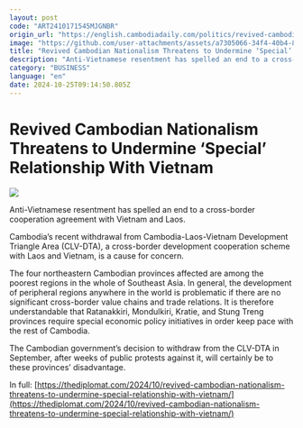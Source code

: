 ```yaml
---
layout: post
code: "ART2410171545MJGNBR"
origin_url: "https://english.cambodiadaily.com/politics/revived-cambodian-nationalism-threatens-to-undermine-special-relationship-with-vietnam-189816/"
image: "https://github.com/user-attachments/assets/a7305066-34f4-40b4-89da-11b54c6c7e4f"
title: "Revived Cambodian Nationalism Threatens to Undermine ‘Special’ Relationship With Vietnam"
description: "Anti-Vietnamese resentment has spelled an end to a cross-border cooperation agreement with Vietnam and Laos."
category: "BUSINESS"
language: "en"
date: 2024-10-25T09:14:50.805Z
---
```


# Revived Cambodian Nationalism Threatens to Undermine ‘Special’ Relationship With Vietnam

 ![](https://github.com/user-attachments/assets/d538a3d1-71aa-4c33-93b3-796137d89d56)

Anti-Vietnamese resentment has spelled an end to a cross-border cooperation agreement with Vietnam and Laos.

Cambodia’s recent withdrawal from Cambodia-Laos-Vietnam Development Triangle Area (CLV-DTA), a cross-border development cooperation scheme with Laos and Vietnam, is a cause for concern.

The four northeastern Cambodian provinces affected are among the poorest regions in the whole of Southeast Asia. In general, the development of peripheral regions anywhere in the world is problematic if there are no significant cross-border value chains and trade relations. It is therefore understandable that Ratanakkiri, Mondulkiri, Kratie, and Stung Treng provinces require special economic policy initiatives in order keep pace with the rest of Cambodia.

The Cambodian government’s decision to withdraw from the CLV-DTA in September, after weeks of public protests against it, will certainly be to these provinces’ disadvantage.

In full: [https://thediplomat.com/2024/10/revived-cambodian-nationalism-threatens-to-undermine-special-relationship-with-vietnam/](https://thediplomat.com/2024/10/revived-cambodian-nationalism-threatens-to-undermine-special-relationship-with-vietnam/)